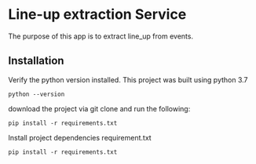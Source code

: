 # Line-up extraction Service

The purpose of this app is to extract line_up from events.

## Installation

Verify the python version installed. This project was built using python 3.7
```
python --version
```

download the project via git clone and run the following:
```
pip install -r requirements.txt
```
Install project dependencies requirement.txt
```
pip install -r requirements.txt
```


```
